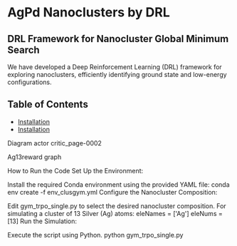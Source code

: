 # AgPd Nanoclusters by DRL

## DRL Framework for Nanocluster Global Minimum Search

We have developed a Deep Reinforcement Learning (DRL) framework for exploring nanoclusters, efficiently identifying ground state and low-energy configurations.

## Table of Contents

- [Installation](Installation)
- [Installation](Documents)

Diagram actor critic_page-0002

Ag13reward graph

How to Run the Code
Set Up the Environment:

Install the required Conda environment using the provided YAML file:
conda env create -f env_clusgym.yml
Configure the Nanocluster Composition:

Edit gym_trpo_single.py to select the desired nanocluster composition.
For simulating a cluster of 13 Silver (Ag) atoms:
eleNames = ['Ag']
eleNums = [13]
Run the Simulation:

Execute the script using Python.
python gym_trpo_single.py

